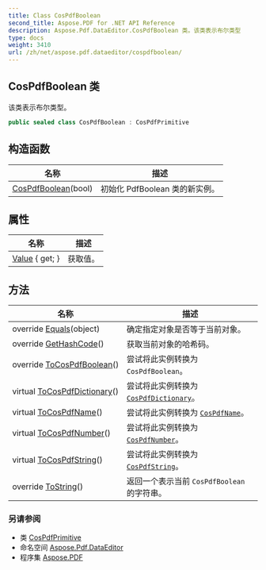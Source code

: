 ```yaml
---
title: Class CosPdfBoolean
second_title: Aspose.PDF for .NET API Reference
description: Aspose.Pdf.DataEditor.CosPdfBoolean 类。该类表示布尔类型
type: docs
weight: 3410
url: /zh/net/aspose.pdf.dataeditor/cospdfboolean/
---
```

## CosPdfBoolean 类

该类表示布尔类型。

```csharp
public sealed class CosPdfBoolean : CosPdfPrimitive
```

## 构造函数

| 名称 | 描述 |
| --- | --- |
| [CosPdfBoolean](cospdfboolean/)(bool) | 初始化 PdfBoolean 类的新实例。 |

## 属性

| 名称 | 描述 |
| --- | --- |
| [Value](../../aspose.pdf.dataeditor/cospdfboolean/value/) { get; } | 获取值。 |

## 方法

| 名称 | 描述 |
| --- | --- |
| override [Equals](../../aspose.pdf.dataeditor/cospdfboolean/equals/)(object) | 确定指定对象是否等于当前对象。 |
| override [GetHashCode](../../aspose.pdf.dataeditor/cospdfboolean/gethashcode/)() | 获取当前对象的哈希码。 |
| override [ToCosPdfBoolean](../../aspose.pdf.dataeditor/cospdfboolean/tocospdfboolean/)() | 尝试将此实例转换为 `CosPdfBoolean`。 |
| virtual [ToCosPdfDictionary](../../aspose.pdf.dataeditor/cospdfprimitive/tocospdfdictionary/)() | 尝试将此实例转换为 [`CosPdfDictionary`](../cospdfdictionary/)。 |
| virtual [ToCosPdfName](../../aspose.pdf.dataeditor/cospdfprimitive/tocospdfname/)() | 尝试将此实例转换为 [`CosPdfName`](../cospdfname/)。 |
| virtual [ToCosPdfNumber](../../aspose.pdf.dataeditor/cospdfprimitive/tocospdfnumber/)() | 尝试将此实例转换为 [`CosPdfNumber`](../cospdfnumber/)。 |
| virtual [ToCosPdfString](../../aspose.pdf.dataeditor/cospdfprimitive/tocospdfstring/)() | 尝试将此实例转换为 [`CosPdfString`](../cospdfstring/)。 |
| override [ToString](../../aspose.pdf.dataeditor/cospdfboolean/tostring/)() | 返回一个表示当前 `CosPdfBoolean` 的字符串。 |

### 另请参阅

* 类 [CosPdfPrimitive](../cospdfprimitive/)
* 命名空间 [Aspose.Pdf.DataEditor](../../aspose.pdf.dataeditor/)
* 程序集 [Aspose.PDF](../../)